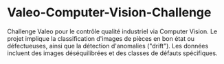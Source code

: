# Valeo-Computer-Vision-Challenge
Challenge Valeo pour le contrôle qualité industriel via Computer Vision. Le projet implique la classification d'images de pièces en bon état ou défectueuses, ainsi que la détection d'anomalies ("drift"). Les données incluent des images déséquilibrées et des classes de défauts spécifiques.
